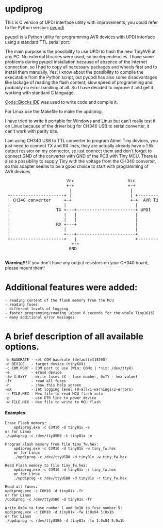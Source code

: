 # updiprog

This is C version of UPDI interface utility with improvements, you could refer to the Python version: [pyupdi](https://github.com/mraardvark/pyupdi.git)
	
pyupdi is a Python utility for programming AVR devices with UPDI interface using a standard TTL serial port.

The main purpose is the possibility to use UPDI to flash the new TinyAVR at any PC. No external libraries were used, so no dependencies. I have some problems during pyupdi installation because of absence of the Internet connection, so I had to copy all necessary packages and wheels first and to install them manually. Yes, I know about the possibility to compile the executable from the Python script, but pyupdi has also some disadvantages like lackage of reading the flash content, slow speed of programming and probably no error handling at all. So I have decided to improve it and get it working with standard C language.

[Code::Blocks IDE](http://www.codeblocks.org/) was used to write code and compile it.

For Linux use the Makefile to make the updiprog.

I have tried to write it portable for Windows and Linux but can't really test it on Linux because of the driver bug for CH340 USB to serial converter, it can't work with parity bits.

I am using CH340 USB to TTL converter to program Atmel Tiny devices, you just need to connect TX and RX lines, they are actually already have a 1.5k output resistor on my connector, so just connect them and don't forget to connect GND of the converter with GND of the PCB with Tiny MCU. There is also a possibility to supply Tiny with the voltage from the CH340 converter, so this adapter seems to be a good choice to start with programming of AVR devices.

<pre>
                        Vcc                     Vcc
                        +-+                     +-+
                         |                       |
 +---------------------+ |                       | +--------------------+
 | CH340 converter     +-+                       +-+  AVR Tiny device   |
 |                     |                           |                    |
 |                  TX +---+-----------------------+ UPDI               |
 |                     |   |                       |                    |
 |                     |   |                       |                    |
 |                  RX +---+                       |                    |
 |                     |                           |                    |
 |                     +---+-----------------------+                    |
 +---------------------+   |                       +--------------------+
                          +-+
                         GND

</pre>
**Warning!!!** If you don't have any output resistors on your CH340 board, please mount them!

# Additional features were added:
	- reading content of the flash memory from the MCU
	- reading fuses
	- different levels of logging
	- faster programming/reading (about 6 seconds for the whole Tiny1616)
	- many additional error messages

# A brief description of all available options.

	-b BAUDRATE - set COM baudrate (default=115200)
	-d DEVICE   - target device (tinyXXX)
	-c COM_PORT - COM port to use (Win: COMx | *nix: /dev/ttyX)
	-e          - erase device
	-fw X:0xYY  - write fuses (X - fuse number, 0xYY - hex value)
	-fr         - read all fuses
	-h          - show this help screen
	-mX         - set logging level (0-all/1-warnings/2-errors)
	-r FILE.HEX - Hex file to read MCU flash into
	-p          - use DTR line to power device
	-w FILE.HEX - Hex file to write to MCU flash
  
#### Examples:

    Erase Flash memory:
        updiprog.exe -c COM10 -d tiny81x -e
	or for Linux
	./updiprog -c /dev/ttyUSB0 -t tiny81x -e
    
    Program Flash memory from file tiny_fw.hex:
        updiprog.exe -c COM10 -d tiny81x -w tiny_fw.hex
        or for Linux
        ./updiprog -c /dev/ttyUSB0 -d tiny81x -w tiny_fw.hex

    Read Flash memory to file tiny_fw.hex:
        updiprog.exe -c COM10 -d tiny81x -r tiny_fw.hex
        or for Linux
        ./updiprog -c /dev/ttyUSB0 -d tiny81x -r tiny_fw.hex

    Read all fuses:
	updiprog.exe -c COM10 -d tiny81x -fr
	or for Linux
	/updiprog -c /dev/ttyUSB0 -d tiny81x -fr
		
    Write 0x04 to fuse number 1 and 0x1b to fuse number 5:
	updiprog.exe -c COM10 -d tiny81x -fw 1:0x04 5:0x1b
	or for Linux
	./updiprog -c /dev/ttyUSB0 -d tiny81x -fw 1:0x04 5:0x1b 
